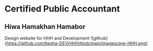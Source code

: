 # Certified Public Accountant
## Hiwa Hamakhan Hamabor
Design website for HHH and Development 
![github]{https://github.com/besha-DEV/HHH/blob/main/images/one-HHH.png}
